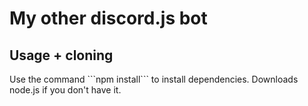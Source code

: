 <h1>My other discord.js bot</h1>

<h2>Usage + cloning</h2>
<p>Use the command ```npm install``` to install dependencies. Downloads node.js if you don't have it.</p>
